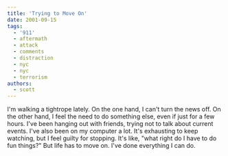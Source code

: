 ```yaml
---
title: 'Trying to Move On'
date: 2001-09-15
tags:
  - '911'
  - aftermath
  - attack
  - comments
  - distraction
  - nyc
  - nyc
  - terrorism
authors:
  - scott
---
```


I'm walking a tightrope lately. On the one hand, I can't turn the news off. On the other hand, I feel the need to do something else, even if just for a few hours. I've been hanging out with friends, trying not to talk about current events. I've also been on my computer a lot. It's exhausting to keep watching, but I feel guilty for stopping. It's like, "what right do I have to do fun things?" But life has to move on. I've done everything I can do.
